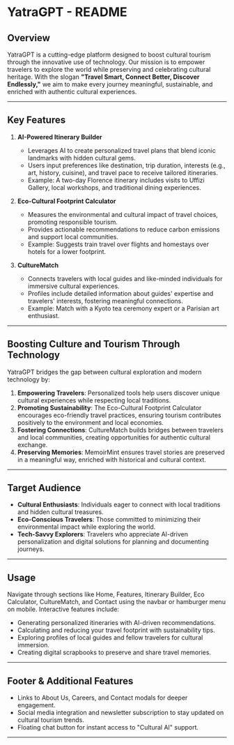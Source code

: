 # YatraGPT - README

## Overview
YatraGPT is a cutting-edge platform designed to boost cultural tourism through the innovative use of technology. Our mission is to empower travelers to explore the world while preserving and celebrating cultural heritage. With the slogan **"Travel Smart, Connect Better, Discover Endlessly,"** we aim to make every journey meaningful, sustainable, and enriched with authentic cultural experiences.

---

## Key Features
1. **AI-Powered Itinerary Builder**  
   - Leverages AI to create personalized travel plans that blend iconic landmarks with hidden cultural gems.  
   - Users input preferences like destination, trip duration, interests (e.g., art, history, cuisine), and travel pace to receive tailored itineraries.  
   - Example: A two-day Florence itinerary includes visits to Uffizi Gallery, local workshops, and traditional dining experiences.

2. **Eco-Cultural Footprint Calculator**  
   - Measures the environmental and cultural impact of travel choices, promoting responsible tourism.  
   - Provides actionable recommendations to reduce carbon emissions and support local communities.  
   - Example: Suggests train travel over flights and homestays over hotels for a lower footprint.

3. **CultureMatch**  
   - Connects travelers with local guides and like-minded individuals for immersive cultural experiences.  
   - Profiles include detailed information about guides' expertise and travelers' interests, fostering meaningful connections.  
   - Example: Match with a Kyoto tea ceremony expert or a Parisian art enthusiast.


---


## Boosting Culture and Tourism Through Technology
YatraGPT bridges the gap between cultural exploration and modern technology by:  
1. **Empowering Travelers**: Personalized tools help users discover unique cultural experiences while respecting local traditions.  
2. **Promoting Sustainability**: The Eco-Cultural Footprint Calculator encourages eco-friendly travel practices, ensuring tourism contributes positively to the environment and local economies.  
3. **Fostering Connections**: CultureMatch builds bridges between travelers and local communities, creating opportunities for authentic cultural exchange.  
4. **Preserving Memories**: MemoirMint ensures travel stories are preserved in a meaningful way, enriched with historical and cultural context.  

---

## Target Audience
- **Cultural Enthusiasts**: Individuals eager to connect with local traditions and hidden cultural treasures.  
- **Eco-Conscious Travelers**: Those committed to minimizing their environmental impact while exploring the world.  
- **Tech-Savvy Explorers**: Travelers who appreciate AI-driven personalization and digital solutions for planning and documenting journeys.  

---

## Usage
Navigate through sections like Home, Features, Itinerary Builder, Eco Calculator, CultureMatch, and Contact using the navbar or hamburger menu on mobile. Interactive features include:  
- Generating personalized itineraries with AI-driven recommendations.  
- Calculating and reducing your travel footprint with sustainability tips.  
- Exploring profiles of local guides and fellow travelers for cultural immersion.  
- Creating digital scrapbooks to preserve and share travel memories.  

---

## Footer & Additional Features
- Links to About Us, Careers, and Contact modals for deeper engagement.  
- Social media integration and newsletter subscription to stay updated on cultural tourism trends.  
- Floating chat button for instant access to "Cultural AI" support.  

---
